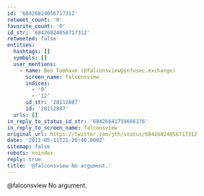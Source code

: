 ```yaml
---
id: '68426824056717312'
retweet_count: '0'
favorite_count: '0'
id_str: '68426824056717312'
retweeted: false
entities:
  hashtags: []
  symbols: []
  user_mentions:
    - name: Ben Tomhave (@falconsview@infosec.exchange)
      screen_name: falconsview
      indices:
        - '0'
        - '12'
      id_str: '28112807'
      id: '28112807'
  urls: []
in_reply_to_status_id_str: '68426641759666176'
in_reply_to_screen_name: falconsview
original_url: https://twitter.com/jth/status/68426824056717312
date: '2011-05-11T21:26:40.000Z'
sitemap: false
robots: noindex
reply: true
title: '@falconsview No argument.'
---
```


@falconsview No argument.